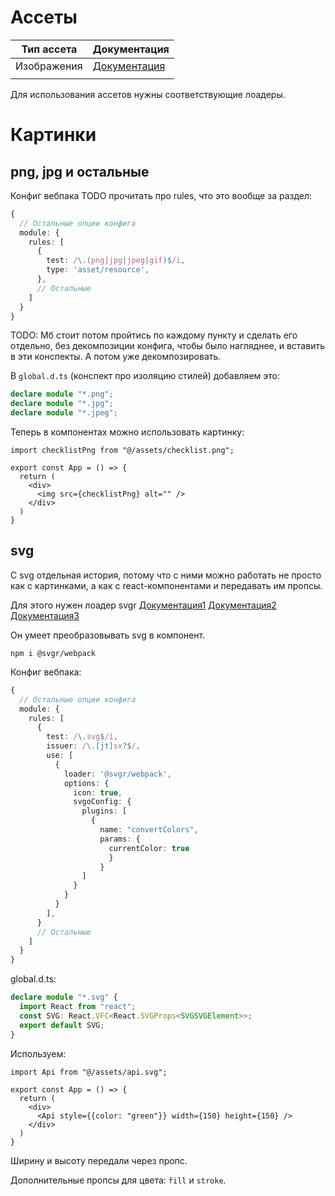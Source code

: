 # Ассеты

| Тип ассета  | Документация                                                 |
| ----------- | ------------------------------------------------------------ |
| Изображения | [Документация](https://webpack.js.org/guides/asset-management/#loading-images) |
|             |                                                              |

Для использования ассетов нужны соответствующие лоадеры. 

# Картинки

## png, jpg и остальные

Конфиг вебпака TODO прочитать про rules, что это вообще за раздел:

```typescript
{
  // Остальные опции конфига
  module: {
    rules: [
      {
        test: /\.(png|jpg|jpeg|gif)$/i,
        type: 'asset/resource',
      },
      // Остальные
    ]
  }
}
```

TODO: Мб стоит потом пройтись по каждому пункту и сделать его отдельно, без декомпозиции конфига, чтобы было нагляднее, и вставить в эти конспекты. А потом уже декомпозировать.

В `global.d.ts` (конспект про изоляцию стилей) добавляем это:

```typescript
declare module "*.png";
declare module "*.jpg";
declare module "*.jpeg";
```

Теперь в компонентах можно использовать картинку:

```react
import checklistPng from "@/assets/checklist.png";

export const App = () => {
  return (
    <div>
      <img src={checklistPng} alt="" />
    </div>
  )
}
```

## svg

С svg отдельная история, потому что с ними можно работать не просто как с картинками, а как с react-компонентами и передавать им пропсы.

Для этого нужен лоадер svgr [Документация1](https://react-svgr.com/docs/webpack/) [Документация2](https://www.npmjs.com/package/@svgr/webpack) [Документация3](https://github.com/gregberge/svgr/issues/546)

Он умеет преобразовывать svg в компонент.

```
npm i @svgr/webpack
```

Конфиг вебпака:

```typescript
{
  // Остальные опции конфига
  module: {
    rules: [
      {
        test: /\.svg$/i,
        issuer: /\.[jt]sx?$/,
        use: [
          { 
            loader: '@svgr/webpack',
            options: { 
              icon: true,
              svgoConfig: {
                plugins: [
                  {
                    name: "convertColors",
                    params: {
                      currentColor: true
                      }
                    }
                ]
              }
            }
          }
        ],
      }
      // Остальные
    ]
  }
}
```

global.d.ts:

```typescript
declare module "*.svg" {
  import React from "react";
  const SVG: React.VFC<React.SVGProps<SVGSVGElement>>;
  export default SVG;
}
```

Используем:

```react
import Api from "@/assets/api.svg";

export const App = () => {
  return (
    <div>
      <Api style={{color: "green"}} width={150} height={150} />
    </div>
  )
}
```

Ширину и высоту передали через пропс.

Дополнительные пропсы для цвета: `fill` и `stroke`.